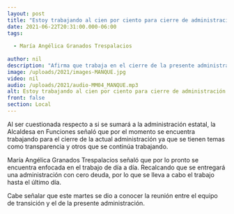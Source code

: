 ```yaml
---
layout: post
title: "Estoy trabajando al cien por ciento para cierre de administración -  Alcaldesa"
date: 2021-06-22T20:31:00.000-06:00
tags:
  
  - María Angélica Granados Trespalacios
  
author: nil
description: "Afirma que trabaja en el cierre de la presente administración."
image: /uploads/2021/images-MANQUE.jpg
video: nil
audio: /uploads/2021/audio-MM04_MANQUE.mp3
alt: Estoy trabajando al cien por ciento para cierre de administración -  Alcaldesa
front: false
section: Local
---
```


Al ser cuestionada respecto a si se sumará a la administración estatal, la Alcaldesa en Funciones señaló que por el momento se encuentra trabajando para el cierre de la actual administración ya que se tienen temas como transparencia y otros que se continúa trabajando.

María Angélica Granados Trespalacios señaló que por lo pronto se encuentra enfocada en el trabajo de día a día. Recalcando que se entregará una administración con cero deuda, por lo que se lleva a cabo el trabajo hasta el último día.

Cabe señalar que este martes se dio a conocer la reunión entre el equipo de transición y el de la presente administración.
